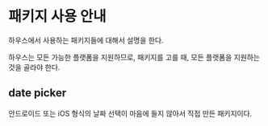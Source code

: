 # 패키지 사용 안내


하우스에서 사용하는 패키지들에 대해서 설명을 한다.

하우스는 모든 가능한 플랫폼을 지원하므로, 패키지를 고를 때, 모든 플랫폼을 지원하는 것을 골라야 한다.


## date picker


안드로이드 또는 iOS 형식의 날짜 선택이 마음에 들지 않아서 직접 만든 패키지이다.





